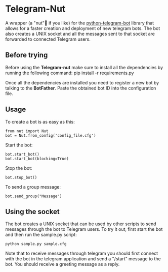 # Telegram-Nut

A wrapper (a "nut"🌰 if you like) for the <a href="https://github.com/python-telegram-bot/python-telegram-bot">python-telegram-bot</a> library that allows for a faster creation and deployment of new telegram bots.
The bot also creates a UNIX socket and all the messages sent to that socket are forwarded to connected Telegram users.

## Before trying

Before using the **Telegram-nut** make sure to install all the dependencies by running the following command:
    pip install -r requirements.py

Once all the dependencies are installed you need to register a new bot by talking to the __BotFather__.
Paste the obtained bot ID into the configuration file.

## Usage

To create a bot is as easy as this:

    from nut import Nut
    bot = Nut.from_config('config_file.cfg')

Start the bot:

    bot.start_bot()
    bot.start_bot(blocking=True)

Stop the bot:

    bot.stop_bot()

To send a group message:

    bot.send_group("Message")

## Using the socket

The bot creates a UNIX socket that can be used by other scripts to send messages through the bot to Telegram users.
To try it out, first start the bot and then run the sample.py script:

    python sample.py sample.cfg

Note that to receive messages through telegram you should first connect with the bot in the telegram application and send a "/start" message to the bot. You should receive a greeting message as a reply.

